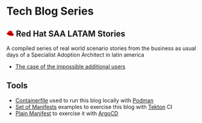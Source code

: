# Tech Blog Series
## ![Red Hat](img/red_hat.png) Red Hat SAA LATAM Stories
A compiled series of real world scenario stories from the business as usual days of a Specialist Adoption Architect in latin america
- [The case of the impossible additional users](redhat/idp/cert+ldap/README.md)

## Tools
- [Containerfile](./Containerfile.html) used to run this blog locally with [Podman](https://podman.io)
- [Set of Manifests](./cicd/tekton) examples to exercise this blog with [Tekton](https://tekton.dev) CI
- [Plain Manifest](./cicd/argo/deployment.yaml.html) to exercise it with [ArgoCD](https://argo-cd.readthedocs.io/en/stable/)
